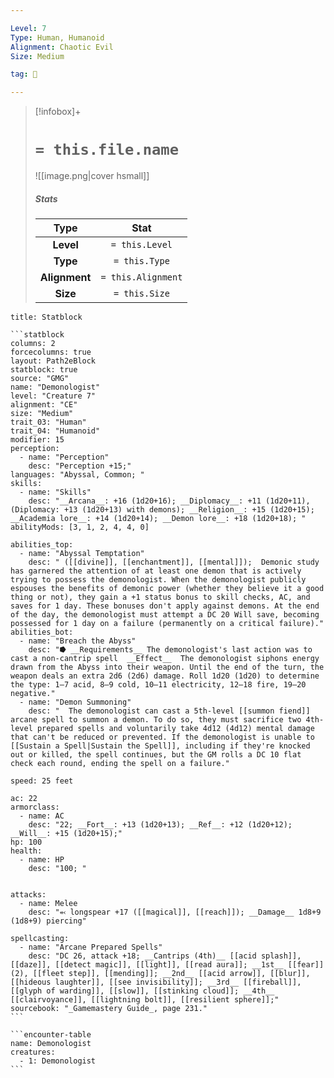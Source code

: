 ```yaml
---

Level: 7
Type: Human, Humanoid
Alignment: Chaotic Evil
Size: Medium

tag: 👹

---
```


> [!infobox]+
> #  `= this.file.name`
> ![[image.png|cover hsmall]]
> ##### Stats
> Type | Stat |
> :---:|:---:|
> **Level** | `= this.Level` |
> **Type** | `= this.Type` |
> **Alignment** | `= this.Alignment` |
> **Size** | `= this.Size` |



````ad-info
title: Statblock

```statblock
columns: 2
forcecolumns: true
layout: Path2eBlock
statblock: true
source: "GMG"
name: "Demonologist"
level: "Creature 7"
alignment: "CE"
size: "Medium"
trait_03: "Human"
trait_04: "Humanoid"
modifier: 15
perception:
  - name: "Perception"
    desc: "Perception +15;"
languages: "Abyssal, Common; "
skills:
  - name: "Skills"
    desc: "__Arcana__: +16 (1d20+16); __Diplomacy__: +11 (1d20+11), (Diplomacy: +13 (1d20+13) with demons); __Religion__: +15 (1d20+15); __Academia lore__: +14 (1d20+14); __Demon lore__: +18 (1d20+18); "
abilityMods: [3, 1, 2, 4, 4, 0]

abilities_top:
  - name: "Abyssal Temptation"
    desc: " ([[divine]], [[enchantment]], [[mental]]);  Demonic study has garnered the attention of at least one demon that is actively trying to possess the demonologist. When the demonologist publicly espouses the benefits of demonic power (whether they believe it a good thing or not), they gain a +1 status bonus to skill checks, AC, and saves for 1 day. These bonuses don't apply against demons. At the end of the day, the demonologist must attempt a DC 20 Will save, becoming possessed for 1 day on a failure (permanently on a critical failure)."
abilities_bot:
  - name: "Breach the Abyss"
    desc: "⭓ __Requirements__ The demonologist's last action was to cast a non-cantrip spell  __Effect__  The demonologist siphons energy drawn from the Abyss into their weapon. Until the end of the turn, the weapon deals an extra 2d6 (2d6) damage. Roll 1d20 (1d20) to determine the type: 1–7 acid, 8–9 cold, 10–11 electricity, 12–18 fire, 19–20 negative."
  - name: "Demon Summoning"
    desc: "  The demonologist can cast a 5th-level [[summon fiend]] arcane spell to summon a demon. To do so, they must sacrifice two 4th-level prepared spells and voluntarily take 4d12 (4d12) mental damage that can't be reduced or prevented. If the demonologist is unable to [[Sustain a Spell|Sustain the Spell]], including if they're knocked out or killed, the spell continues, but the GM rolls a DC 10 flat check each round, ending the spell on a failure."

speed: 25 feet

ac: 22
armorclass:
  - name: AC
    desc: "22; __Fort__: +13 (1d20+13); __Ref__: +12 (1d20+12); __Will__: +15 (1d20+15);"
hp: 100
health:
  - name: HP
    desc: "100; "


attacks:
  - name: Melee
    desc: "⬻ longspear +17 ([[magical]], [[reach]]); __Damage__ 1d8+9 (1d8+9) piercing"

spellcasting:
  - name: "Arcane Prepared Spells"
    desc: "DC 26, attack +18; __Cantrips (4th)__ [[acid splash]], [[daze]], [[detect magic]], [[light]], [[read aura]]; __1st__ [[fear]] (2), [[fleet step]], [[mending]]; __2nd__ [[acid arrow]], [[blur]], [[hideous laughter]], [[see invisibility]]; __3rd__ [[fireball]], [[glyph of warding]], [[slow]], [[stinking cloud]]; __4th__ [[clairvoyance]], [[lightning bolt]], [[resilient sphere]];"
sourcebook: "_Gamemastery Guide_, page 231."
```

```encounter-table
name: Demonologist
creatures:
  - 1: Demonologist
```

````


